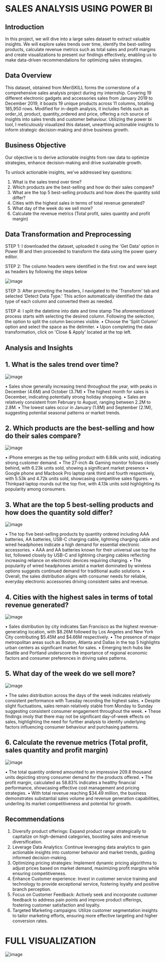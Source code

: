 # SALES ANALYSIS USING POWER BI

## Introduction
In this project, we will dive into a large sales dataset to extract valuable insights. We will explore sales trends over time, identify the best-selling products, calculate revenue metrics such as total sales and profit margins and create visualizations to present our findings effectively, enabling us to make data-driven recommendations for optimizing sales strategies.

## Data Overview
This dataset, obtained from MeriSKILL forms the cornerstone of a comprehensive sales analysis project during my internship. Covering 19 different electronic gadgets and accessories sales from January 2019 to December 2019, it boasts 19 unique products across 11 columns, totalling 185,950 rows. Modified for in-depth analysis, it includes fields such as order_id, product, quantity_ordered and price, offering a rich source of insights into sales trends and customer behaviour. Utilizing the power bi tool, I meticulously visualized this dataset, unearthing actionable insights to inform strategic decision-making and drive business growth.

## Business Objective
Our objective is to derive actionable insights from raw data to optimize strategies, enhance decision-making and drive sustainable growth. 

To unlock actionable insights, we’ve addressed key questions:
1.	What is the sales trend over time?
2.	Which products are the best-selling and how do their sales compare?
3.	What are the top 5 best-selling products and how does the quantity sold differ?
4.	Cities with the highest sales in terms of total revenue generated?
5.	What day of the week do we sell more? 
6.	Calculate the revenue metrics (Total profit, sales quantity and profit margin)

## Data Transformation and Preprocessing
STEP 1: I downloaded the dataset, uploaded it using the 'Get Data' option in Power BI and then proceeded to transform the data using the power query editor.

STEP 2: The column headers were identified in the first row and were kept as headers by following the steps below

![image](https://github.com/Orie05/Sales_Analysis/assets/149834782/35a6f90e-bf4c-4d2f-bb2e-d235c47986dd)

STEP 3: After promoting the headers, I navigated to the 'Transform' tab and selected 'Detect Data Type.' This action automatically identified the data type of each column and converted them as needed. 

STEP 4: I split the datetime into date and time stamp
The aforementioned process starts with selecting the desired column. Following the selection, the option to split the column becomes visible. 
 • Choose the 'Split Column' option and select the space as the delimiter. 
• Upon completing the data transformation, click on 'Close & Apply' located at the top left. 


## Analysis and Insights
## 1.	What is the sales trend over time?

![image](https://github.com/Orie05/Sales_Analysis/assets/149834782/b227c833-972d-4435-9fe7-2654d7e8d604)
   
•	Sales show generally increasing trend throughout the year, with peaks in December (4.6M) and October (3.7M)
•	The highest month for sales is December, indicating potentially strong holiday shopping.
•	Sales are relatively consistent from February to August, ranging between 2.2M to 2.8M.
•	The lowest sales occur in January (1.8M) and September (2.1M), suggesting potential seasonal patterns or market trends.


## 2.	Which products are the best-selling and how do their sales compare?

![image](https://github.com/Orie05/Sales_Analysis/assets/149834782/108dbaaa-4db9-4dd4-8384-a54b04a26283)

•	iPhone emerges as the top selling product with 6.84k units sold, indicating strong customer demand.
•	The 27-inch 4k Gaming monitor follows closely behind, with 6.23k units sold, showing a significant market presence
•	Google phone and Macbook Pro laptop rank third and fourth respectively, with 5.53k and 4.72k units sold, showcasing competitive sales figures. 
•	Thinkpad laptop rounds out the top five, with 4.13k units sold highlighting its popularity among consumers.


## 3.	What are the top 5 best-selling products and how does the quantity sold differ?

![image](https://github.com/Orie05/Sales_Analysis/assets/149834782/9ce66d4a-6158-4305-9b65-ccc909259d80)


•	The top five best-selling products by quantity ordered including AAA batteries, AA batteries, USB-C charging cable, lightning charging cable and wired headphones indicate a high demand for essential electronic accessories.
•	AAA and AA batteries known for their universal use top the list, followed closely by USB-C and lightning charging cables reflecting increasing reliance on electronic devices requiring charging.
•	The popularity of wired headphones amidst a market dominated by wireless options suggests continued demand for traditional audio solutions.
•	Overall, the sales distribution aligns with consumer needs for reliable, everyday electronic accessories driving consistent sales and revenue.


## 4.	Cities with the highest sales in terms of total revenue generated?

![image](https://github.com/Orie05/Sales_Analysis/assets/149834782/1ad1a462-d137-4a2c-8f56-68c8887a4302)

•	Sales distribution by city indicates San Francisco as the highest revenue-generating location, with $8.26M followed by Los Angeles and New York City contributing $5.45M and $4.66M respectively.
•	The presence of major metropolitan areas such as Boston, Atlanta and Dallas in the top 5 highlights urban centers as significant market for sales.
•	Emerging tech hubs like Seattle and Portland underscore the importance of regional economic factors and consumer preferences in driving sales patterns.


## 5.	What day of the week do we sell more?

![image](https://github.com/Orie05/Sales_Analysis/assets/149834782/fbf4cbcb-470c-49ff-9f5c-1eaa8d02a06b)

•	The sales distribution across the days of the week indicates relatively consistent performance with Tuesday recording the highest sales.
•	Despite slight fluctuations, sales remain relatively stable from Monday to Sunday suggesting consistent consumer engagement throughout the week.
•	These findings imoly that there may not be significant day-of-week effects on sales, highlighting the need for further analysis to identify underlying factors influencing consumer behaviour and purchasing patterns.


## 6.	Calculate the revenue metrics (Total profit, sales quantity and profit margin)
   ![image](https://github.com/Orie05/Sales_Analysis/assets/149834782/66e3da38-3dff-48bd-b5e3-94bf782343a4)


•	The total quantity ordered amounted to an impressive 209.8 thousand units depicting strong consumer demand for the products offered.
•	The profit margin, calculated as 58.83% indicates a healthy financial performance, showcasing effective cost management and pricing strategies.
•	With total revenue reaching $34.49 million, the business demonstrates substantial sales volume and revenue generation capabilities, underling its market competitiveness and potential for growth.


 ## Recommendations 
 
1.	Diversify product offerings: Expand product range strategically to capitalize on high-demand categories, boosting sales and revenue diversification.
2.	Leverage Data Analytics: Continue leveraging data analytics to gain actionable insights into customer behavior and market trends, guiding informed decision-making.
3.	Optimizing pricing strategies: Implement dynamic pricing algorithms to adjust prices based on market demand, maximizing profit margins while ensuring competitiveness.
4.	Enhance Customer experience: Invest in customer service training and technology to provide exceptional service, fostering loyalty and positive branch perception.
5.	Focus on Customer Feedback: Actively seek and incorporate customer feedback to address pain points and improve product offerings, fostering customer satisfaction and loyalty. 
6.	Targeted Marketing campaigns: Utilize customer segmentation insights to tailor marketing efforts, ensuring more effective targeting and higher conversion rates.


# FULL VISUALIZATION

![image](https://github.com/Orie05/Sales_Analysis/assets/149834782/ced05c84-2fb4-4ed4-83fc-47b30575f9b0)


   





